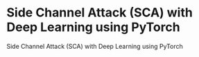 # Side Channel Attack (SCA) with Deep Learning using PyTorch
Side Channel Attack (SCA) with Deep Learning using PyTorch
